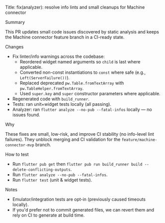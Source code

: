 Title: fix(analyzer): resolve info lints and small cleanups for Machine connector

Summary

This PR updates small code issues discovered by static analysis and keeps the Machine connector feature branch in a CI-ready state.

Changes

- Fix linter/info warnings across the codebase:
  - Reordered widget named arguments so `child` is last where applicable.
  - Converted non-const instantiations to `const` where safe (e.g., `Left(ServerFailure())`).
  - Replaced deprecated `pw.Table.fromTextArray` with `pw.TableHelper.fromTextArray`.
  - Used `super.key` and `super` constructor parameters where applicable.
- Regenerated code with `build_runner`.
- Tests: ran unit+widget tests locally (all passing).
- Analyzer: ran `flutter analyze --no-pub --fatal-infos` locally — no issues found.

Why

These fixes are small, low-risk, and improve CI stability (no info-level lint failures). They unblock merging and CI validation for the `feature/machine-connector-mvp` branch.

How to test

- Run `flutter pub get` then `flutter pub run build_runner build --delete-conflicting-outputs`.
- Run `flutter analyze --no-pub --fatal-infos`.
- Run `flutter test` (unit & widget tests).

Notes

- Emulator/integration tests are opt-in (previously caused timeouts locally).
- If you'd prefer not to commit generated files, we can revert them and rely on CI to generate at build time.
